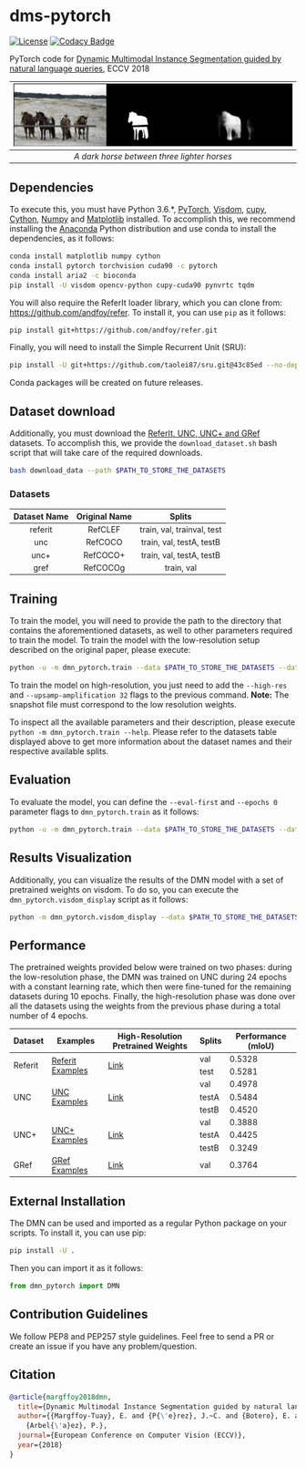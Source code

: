 # dms-pytorch
[![License](https://img.shields.io/badge/license-MIT-blue.svg)](./LICENSE)
[![Codacy Badge](https://api.codacy.com/project/badge/Grade/992bf5adf488489d8ea55998895793c7)](https://www.codacy.com?utm_source=github.com&amp;utm_medium=referral&amp;utm_content=andfoy/query-objseg&amp;utm_campaign=Badge_Grade)
<!-- [![Build Status](http://157.253.243.11/job/query-objseg/job/master/badge/icon)](http://157.253.243.11/job/query-objseg/job/master/) -->

PyTorch code for [Dynamic Multimodal Instance Segmentation guided by natural language queries](http://openaccess.thecvf.com/content_ECCV_2018/papers/Edgar_Margffoy-Tuay_Dynamic_Multimodal_Instance_ECCV_2018_paper.pdf), ECCV 2018

| ![horses](./examples/horses.png) |
|:--:|
| *A dark horse between three lighter horses* |

## Dependencies

To execute this, you must have Python 3.6.*, [PyTorch](http://pytorch.org/), [Visdom](https://github.com/facebookresearch/visdom), [cupy](http://scikit-image.org/), [Cython](http://cython.org/), [Numpy](http://www.numpy.org/) and [Matplotlib](https://matplotlib.org/) installed. To accomplish this, we recommend installing the [Anaconda](https://www.anaconda.com/download) Python distribution and use conda to install the dependencies, as it follows:

```bash
conda install matplotlib numpy cython
conda install pytorch torchvision cuda90 -c pytorch
conda install aria2 -c bioconda
pip install -U visdom opencv-python cupy-cuda90 pynvrtc tqdm
```

You will also require the ReferIt loader library, which you can clone from: https://github.com/andfoy/refer. To install it, you can use ``pip`` as it follows:

```bash
pip install git+https://github.com/andfoy/refer.git
```

Finally, you will need to install the Simple Recurrent Unit (SRU):
```bash
pip install -U git+https://github.com/taolei87/sru.git@43c85ed --no-deps
```
Conda packages will be created on future releases.

## Dataset download

Additionally, you must download the [ReferIt, UNC, UNC+ and GRef](https://github.com/lichengunc/refer) datasets. To accomplish this, we provide the ``download_dataset.sh`` bash script that will take care of the required downloads.

```bash
bash download_data --path $PATH_TO_STORE_THE_DATASETS
```

### Datasets

| Dataset Name   |      Original Name      |  Splits |
|:----------:|:-------------:|:------:|
| referit |  RefCLEF | train, val, trainval, test |
| unc |    RefCOCO   |   train, val, testA, testB |
| unc+ | RefCOCO+ |   train, val, testA, testB |
| gref | RefCOCOg | train, val |


## Training
To train the model, you will need to provide the path to the directory that contains the aforementioned datasets, as well to other parameters required to train the model. To train the model with the low-resolution setup described on the original paper, please execute:

```bash
python -u -m dmn_pytorch.train --data $PATH_TO_STORE_THE_DATASETS --dataset $DATASET --val $SPLIT_TO_EVALUATE --backend dpn92 --num-filters 10 --lang-layers 3 --mix-we --save-folder $PATH_TO_STORE WEIGHT_SNAPSHOTS --snapshot $PATH_TO_THE_SNAPSHOT_FILE --accum-iters 1
```

To train the model on high-resolution, you just need to add the ``--high-res`` and ``--upsamp-amplification 32`` flags to the previous command. **Note:** The snapshot file must correspond to the low resolution weights.

To inspect all the available parameters and their description, please execute ``python -m dmn_pytorch.train --help``. Please refer to the datasets table displayed above to get more information about the dataset names and their respective available splits.

## Evaluation
To evaluate the model, you can define the ``--eval-first`` and ``--epochs 0`` parameter flags to ``dmn_pytorch.train`` as it follows:

```bash
python -u -m dmn_pytorch.train --data $PATH_TO_STORE_THE_DATASETS --dataset $DATASET --val $SPLIT_TO_EVALUATE --backend dpn92 --num-filters 10 --lang-layers 3 --mix-we --save-folder $PATH_TO_STORE WEIGHT_SNAPSHOTS --snapshot $PATH_TO_THE_SNAPSHOT_FILE --epochs 0 --eval-first
```

## Results Visualization
Additionally, you can visualize the results of the DMN model with a set of pretrained weights on visdom. To do so, you can execute the ``dmn_pytorch.visdom_display`` script as it follows:

```sh
python -m dmn_pytorch.visdom_display --data $PATH_TO_STORE_THE_DATASETS --dataset $DATASET --split $SPLIT_TO_EVALUATE --backend dpn92 --num-filters 10 --lang-layers 3 --mix-we --num-images $NUMBER_OF_EXAMPLES_TO_DISPLAY --snapshot $PATH_TO_THE_SNAPSHOT_FILE --no-eval --visdom http://$HOST:$PORT --env $NAME_OF_THE_VISDOM_ENV
```

## Performance
The pretrained weights provided below were trained on two phases: during the low-resolution phase, the DMN was trained on UNC during 24 epochs with a constant learning rate, which then were fine-tuned for the remaining datasets during 10 epochs. Finally, the high-resolution phase was done over all the datasets using the weights from the previous phase during a total number of 4 epochs.

<table>
    <thead>
        <tr>
            <th>Dataset</th>
            <th>Examples</th>
            <th>High-Resolution Pretrained Weights</th>
            <th>Splits</th>
            <th>Performance (mIoU)</th>
            <!-- <th>Reference IoU</th> -->
        </tr>
    </thead>
    <tbody>
        <tr>
            <td rowspan=2>Referit</td>
            <td rowspan=2><a href="./examples/referit.md">Referit Examples</a></td>
            <td rowspan=2><a href="http://marr.uniandes.edu.co/weights/dmn/highres/dmn_referit_weights.pth">Link</a></td>
            <td>val</td>
            <td>0.5328</td>
        </tr>
        <tr>
            <td>test</td>
            <td>0.5281</td>
        </tr>
        <tr>
            <td rowspan=3>UNC</td>
            <td rowspan=3><a href="./examples/unc.md">UNC Examples</a></td>
            <td rowspan=3><a href="http://marr.uniandes.edu.co/weights/dmn/highres/dmn_unc_weights.pth">Link</a></td>
            <td>val</td>
            <td>0.4978</td>
        </tr>
        <tr>
            <td>testA</td>
            <td>0.5484</td>
        </tr>
        <tr>
            <td>testB</td>
            <td>0.4520</td>
        </tr>
        <tr>
            <td rowspan=3>UNC+</td>
            <td rowspan=3><a href="./examples/unc+.md">UNC+ Examples</a></td>
            <td rowspan=3><a href="http://marr.uniandes.edu.co/weights/dmn/highres/dmn_unc%2B_weights.pth">Link</a></td>
            <td>val</td>
            <td>0.3888</td>
        </tr>
        <tr>
            <td>testA</td>
            <td>0.4425</td>
        </tr>
        <tr>
            <td>testB</td>
            <td>0.3249</td>
        </tr>
        <tr>
            <td>GRef</td>
            <td><a href="./examples/gref.md">GRef Examples</a></td>
            <td><a href="http://marr.uniandes.edu.co/weights/dmn/highres/dmn_gref_weights.pth">Link</a></td>
            <td>val</td>
            <td>0.3764</td>
        </tr>
    </tbody>
</table>

## External Installation
The DMN can be used and imported as a regular Python package on your scripts. To install it, you can use pip:

```sh
pip install -U .
```

Then you can import it as it follows:

```python
from dmn_pytorch import DMN
```

## Contribution Guidelines
We follow PEP8 and PEP257 style guidelines. Feel free to send a PR or create an issue if you have any problem/question.

## Citation
```bibtex
@article{margffoy2018dmn,
  title={Dynamic Multimodal Instance Segmentation guided by natural language queries},
  author={{Margffoy-Tuay}, E. and {P{\'e}rez}, J.~C. and {Botero}, E. and
	{Arbel{\'a}ez}, P.},
  journal={European Conference on Computer Vision (ECCV)},
  year={2018}
}
```

